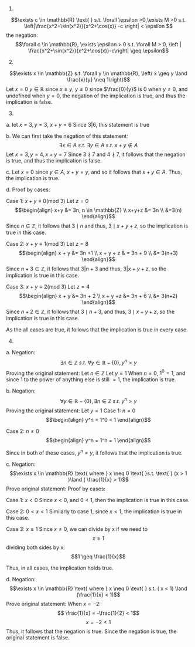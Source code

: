 1.
$$\exists c \in \mathbb{R} \text{ } s.t. \forall \epsilon >0,\exists M >0 s.t. \left|\frac{x^2+\sin(x^2)}{x^2+\cos(x)} -c \right| < \epsilon $$
the negation:
$$\forall c \in \mathbb{R}, \exists \epsilon > 0 s.t. \forall M > 0, \left | \frac{x^2+\sin(x^2)}{x^2+\cos(x)}-c\right| \geq \epsilon$$

2.
$$\exists x \in \mathbb{Z} s.t. \forall y \in \mathbb{R}, \left( x \geq y \land \frac{x}{y} \neq 1\right)$$
Let $x = 0$
$y \in \mathbb{R}$
since $x \geq y$, $y \leq 0$
since $\frac{0}{y}$ is $0$ when $y \neq 0$, and undefined when $y = 0$, the negation of the implication is true, and thus the implication is false.


3.
a.
let $x = 3, y = 3$, $x+y = 6$
Since $3 | 6$, this statement is true

b.
We can first take the negation of this statement:
$$\exists x \in A  \text{ }s.t. \text{ } \exists y \in A \text{ } s.t. \text{ } x+y \not\in A$$
Let $x = 3, y =4, x+y = 7$
Since $3 \nmid 7$ and $4 \nmid 7$, it follows that the negation is true, and thus the implication is false.

c.
Let $x = 0$
since $y \in  A$, $x+y = y$, and so it follows that $x+y \in A$. Thus, the implication is true.

d.
Proof by cases:

Case 1: $x+y \equiv 0 \text{(mod 3)}$
Let $z = 0$
$$\begin{align}
x+y &= 3n, n \in \mathbb{Z} \\
x+y+z &= 3n \\
&=3(n)
\end{align}$$
Since $n \in \mathbb{Z}$, it follows that $3 \mid n$ and thus, $3 \mid x+y+z$, so the implication is true in this case.

Case 2: $x+y \equiv 1 \text{(mod 3)}$
Let $z = 8$
$$\begin{align}
x + y &= 3n +1 \\
x + y + z & = 3n + 9 \\
&= 3(n+3)
\end{align}$$
Since $n+3 \in \mathbb{Z}$, it follows that $3 | n+3$ and thus, $3 | x+y+z$, so the implication is true in this case.

Case 3: $x+y \equiv 2 \text{(mod 3)}$
Let $z = 4$
$$\begin{align}
x + y &= 3n + 2 \\
x + y +z &= 3n + 6 \\
&= 3(n+2)
\end{align}$$
Since $n+2 \in \mathbb{Z}$, it follows that $3 \mid n + 3$, and thus, $3 \mid x +y+z$, so the implication is true in this case.

As the all cases are true, it follows that the implication is true in every case.

4.
a.
Negation: 
$$\exists n \in \mathbb{Z} \text{ } s.t. \text{ } \forall y \in \mathbb{R} - \{0\}, y^n>y$$
Proving the original statement:
Let $n \in \mathbb{Z}$
Let $y = 1$
When $n = 0$, $1^0 = 1$, and since 1 to the power of anything else is still $= 1$, the implication is true.

b.
Negation:
$$\forall y \in \mathbb{R}- \{0\}, \exists n \in \mathbb{Z} \text{ } s.t. \text{ } y^n > y$$
Proving the original statement:
Let $y = 1$
Case 1: $n = 0$
$$\begin{align}
y^n = 1^0 = 1
\end{align}$$

Case 2: $n \neq 0$
$$\begin{align}
y^n = 1^n = 1
\end{align}$$

Since in both of these cases, $y^n = y$, it follows that the implication is true.

c.
Negation: 
$$\exists x \in \mathbb{R} \text{ where  } x \neq 0 \text{ }s.t. \text{ }  (x > 1 )\land ( \frac{1}{x} > 1)$$
Prove original statement:
Proof by cases:

Case 1: $x < 0$
Since $x < 0$, and $0 <1$, then the implication is true in this case.

Case 2: $0< x< 1$
Similarly to case 1, since $x < 1$, the implication is true in this case.

Case 3: $x \geq 1$
Since $x \neq 0$, we can divide by x if we need to
$$x \geq 1$$
dividing both sides by x:
$$1 \geq \frac{1}{x}$$

Thus, in all cases, the implication holds true.

d.
Negation: 
$$\exists x \in \mathbb{R} \text{ where } x \neq 0 \text{ } s.t. ( x < 1) \land (\frac{1}{x} < 1)$$
Prove original statement:
When $x = -2$:
$$ \frac{1}{x} = -\frac{1}{2}  < 1$$
$$x = -2 < 1$$
Thus, it follows that the negation is true. Since the negation is true, the original statement is false.



